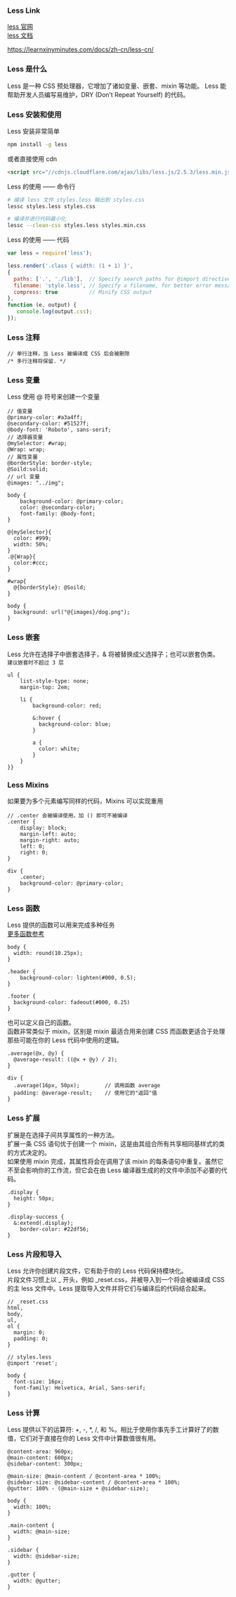 
### Less Link
[less 官网](http://lesscss.org/)  
[less 文档](http://lesscss.cn/features/)  

https://learnxinyminutes.com/docs/zh-cn/less-cn/

### Less 是什么
Less 是一种 CSS 预处理器，它增加了诸如变量、嵌套、mixin 等功能。 Less 能帮助开发人员编写易维护，DRY (Don’t Repeat Yourself) 的代码。  

### Less 安装和使用
Less 安装非常简单
```bash
npm install -g less
```
或者直接使用 cdn
```html
<script src="//cdnjs.cloudflare.com/ajax/libs/less.js/2.5.3/less.min.js"></script>
```

Less 的使用 —— 命令行
```bash
# 编译 less 文件 styles.less 输出到 styles.css
lessc styles.less styles.css

# 编译并进行代码最小化
lessc --clean-css styles.less styles.min.css
```

Less 的使用 —— 代码
```js
var less = require('less');

less.render('.class { width: (1 + 1) }',
{
  paths: ['.', './lib'],  // Specify search paths for @import directives
  filename: 'style.less', // Specify a filename, for better error messages
  compress: true          // Minify CSS output
},
function (e, output) {
   console.log(output.css);
});
```

### Less 注释
```less
// 单行注释，当 Less 被编译成 CSS 后会被删除
/* 多行注释将保留. */
```

### Less 变量
Less 使用 @ 符号来创建一个变量
```less
// 值变量
@primary-color: #a3a4ff;
@secondary-color: #51527f;
@body-font: 'Roboto', sans-serif;
// 选择器变量
@mySelector: #wrap;
@Wrap: wrap;
// 属性变量
@borderStyle: border-style;
@Soild:solid;
// url 变量
@images: "../img";

body {
    background-color: @primary-color;
    color: @secondary-color;
    font-family: @body-font;
}

@{mySelector}{
  color: #999;
  width: 50%;
}
.@{Wrap}{
  color:#ccc;
}

#wrap{
  @{borderStyle}: @Soild;
}

body {
  background: url("@{images}/dog.png");
}
```

### Less 嵌套
Less 允许在选择子中嵌套选择子，& 将被替换成父选择子；也可以嵌套伪类。  
`建议嵌套时不超过 3 层`
```less
ul {
    list-style-type: none;
    margin-top: 2em;

    li {
        background-color: red;

        &:hover {
          background-color: blue;
        }

        a {
          color: white;
        }
    }
}}
```

### Less Mixins
如果要为多个元素编写同样的代码，Mixins 可以实现重用
```less
// .center 会被编译使用，加 () 即可不被编译
.center {
    display: block;
    margin-left: auto;
    margin-right: auto;
    left: 0;
    right: 0;
}

div {
    .center;
    background-color: @primary-color;
}
```

### Less 函数
Less 提供的函数可以用来完成多种任务  
[更多函数参考](http://lesscss.cn/functions/)  
```less
body {
  width: round(10.25px);
}

.header {
    background-color: lighten(#000, 0.5);
}

.footer {
  background-color: fadeout(#000, 0.25)
}
```

也可以定义自己的函数。  
函数非常类似于 mixin，区别是 mixin 最适合用来创建 CSS 而函数更适合于处理那些可能在你的 Less 代码中使用的逻辑。
```less
.average(@x, @y) {
  @average-result: ((@x + @y) / 2);
}

div {
  .average(16px, 50px);        // 调用函数 average
  padding: @average-result;    // 使用它的"返回"值
}
```

### Less 扩展
扩展是在选择子间共享属性的一种方法。  
扩展一条 CSS 语句优于创建一个 mixin，这是由其组合所有共享相同基样式的类的方式决定的。  
如果使用 mixin 完成，其属性将会在调用了该 mixin 的每条语句中重复。虽然它不至会影响你的工作流，但它会在由 Less 编译器生成的的文件中添加不必要的代码。
```less
.display {
  height: 50px;
}

.display-success {
  &:extend(.display);
    border-color: #22df56;
}
```

### Less 片段和导入
Less 允许你创建片段文件，它有助于你的 Less 代码保持模块化。  
片段文件习惯上以 \_ 开头，例如 \_reset.css，并被导入到一个将会被编译成 CSS 的主 less 文件中。Less 提取导入文件并将它们与编译后的代码结合起来。  
```less
// _reset.css
html,
body,
ul,
ol {
  margin: 0;
  padding: 0;
}

// styles.less
@import 'reset';

body {
  font-size: 16px;
  font-family: Helvetica, Arial, Sans-serif;
}
```

### Less 计算
Less 提供以下的运算符: +, \-, \*, /, 和 %。相比于使用你事先手工计算好了的数值，它们对于直接在你的 Less 文件中计算数值很有用。  
```less
@content-area: 960px;
@main-content: 600px;
@sidebar-content: 300px;

@main-size: @main-content / @content-area * 100%;
@sidebar-size: @sidebar-content / @content-area * 100%;
@gutter: 100% - (@main-size + @sidebar-size);

body {
  width: 100%;
}

.main-content {
  width: @main-size;
}

.sidebar {
  width: @sidebar-size;
}

.gutter {
  width: @gutter;
}
```